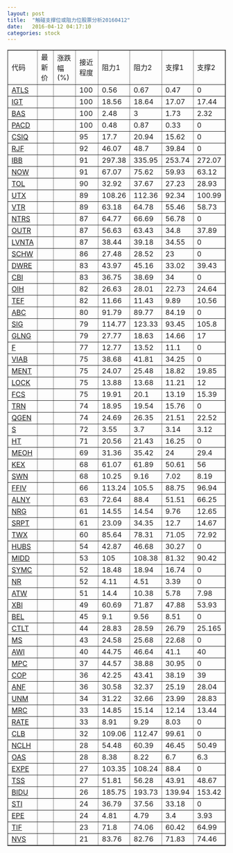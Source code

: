 ```yaml
---
layout: post
title:  "触碰支撑位或阻力位股票分析20160412"
date:   2016-04-12 04:17:10
categories: stock
---
```

<script type="text/javascript">
var stockList = []
stockList.push('gb_atls');
stockList.push('gb_igt');
stockList.push('gb_bas');
stockList.push('gb_pacd');
stockList.push('gb_csiq');
stockList.push('gb_rjf');
stockList.push('gb_ibb');
stockList.push('gb_now');
stockList.push('gb_tol');
stockList.push('gb_utx');
stockList.push('gb_vtr');
stockList.push('gb_ntrs');
stockList.push('gb_outr');
stockList.push('gb_lvnta');
stockList.push('gb_schw');
stockList.push('gb_dwre');
stockList.push('gb_cbi');
stockList.push('gb_oih');
stockList.push('gb_tef');
stockList.push('gb_abc');
stockList.push('gb_sig');
stockList.push('gb_glng');
stockList.push('gb_f');
stockList.push('gb_viab');
stockList.push('gb_ment');
stockList.push('gb_lock');
stockList.push('gb_fcs');
stockList.push('gb_trn');
stockList.push('gb_qgen');
stockList.push('gb_s');
stockList.push('gb_ht');
stockList.push('gb_meoh');
stockList.push('gb_kex');
stockList.push('gb_swn');
stockList.push('gb_ffiv');
stockList.push('gb_alny');
stockList.push('gb_nrg');
stockList.push('gb_srpt');
stockList.push('gb_twx');
stockList.push('gb_hubs');
stockList.push('gb_midd');
stockList.push('gb_symc');
stockList.push('gb_nr');
stockList.push('gb_atw');
stockList.push('gb_xbi');
stockList.push('gb_bel');
stockList.push('gb_ctlt');
stockList.push('gb_ms');
stockList.push('gb_awi');
stockList.push('gb_mpc');
stockList.push('gb_cop');
stockList.push('gb_anf');
stockList.push('gb_unm');
stockList.push('gb_mrc');
stockList.push('gb_rate');
stockList.push('gb_clb');
stockList.push('gb_nclh');
stockList.push('gb_oas');
stockList.push('gb_expe');
stockList.push('gb_tss');
stockList.push('gb_bidu');
stockList.push('gb_sti');
stockList.push('gb_epe');
stockList.push('gb_tif');
stockList.push('gb_nvs');
</script>
<table border="1">
 <tr>
 <td>代码</td>
 <td>最新价</td>
 <td>涨跌幅(%)</td>
 <td>接近程度</td>
 <td>阻力1</td>
 <td>阻力2</td>
 <td>支撑1</td>
 <td>支撑2</td>
</tr>
  <tr id="atls" class="red">
  <td><a href="http://stock.finance.sina.com.cn/usstock/quotes/ATLS.html" target="_blank">ATLS</a></td><td></td><td></td><td>100</td><td>0.56</td><td>0.67</td><td>0.47</td><td>0</td></tr>
  <tr id="igt" class="green">
  <td><a href="http://stock.finance.sina.com.cn/usstock/quotes/IGT.html" target="_blank">IGT</a></td><td></td><td></td><td>100</td><td>18.56</td><td>18.64</td><td>17.07</td><td>17.44</td></tr>
  <tr id="bas" class="green">
  <td><a href="http://stock.finance.sina.com.cn/usstock/quotes/BAS.html" target="_blank">BAS</a></td><td></td><td></td><td>100</td><td>2.48</td><td>3</td><td>1.73</td><td>2.32</td></tr>
  <tr id="pacd" class="red">
  <td><a href="http://stock.finance.sina.com.cn/usstock/quotes/PACD.html" target="_blank">PACD</a></td><td></td><td></td><td>100</td><td>0.48</td><td>0.87</td><td>0.33</td><td>0</td></tr>
  <tr id="csiq" class="red">
  <td><a href="http://stock.finance.sina.com.cn/usstock/quotes/CSIQ.html" target="_blank">CSIQ</a></td><td></td><td></td><td>95</td><td>17.7</td><td>20.94</td><td>15.62</td><td>0</td></tr>
  <tr id="rjf" class="red">
  <td><a href="http://stock.finance.sina.com.cn/usstock/quotes/RJF.html" target="_blank">RJF</a></td><td></td><td></td><td>92</td><td>46.07</td><td>48.7</td><td>39.84</td><td>0</td></tr>
  <tr id="ibb" class="green">
  <td><a href="http://stock.finance.sina.com.cn/usstock/quotes/IBB.html" target="_blank">IBB</a></td><td></td><td></td><td>91</td><td>297.38</td><td>335.95</td><td>253.74</td><td>272.07</td></tr>
  <tr id="now" class="green">
  <td><a href="http://stock.finance.sina.com.cn/usstock/quotes/NOW.html" target="_blank">NOW</a></td><td></td><td></td><td>91</td><td>67.07</td><td>75.62</td><td>59.93</td><td>63.12</td></tr>
  <tr id="tol" class="green">
  <td><a href="http://stock.finance.sina.com.cn/usstock/quotes/TOL.html" target="_blank">TOL</a></td><td></td><td></td><td>90</td><td>32.92</td><td>37.67</td><td>27.23</td><td>28.93</td></tr>
  <tr id="utx" class="green">
  <td><a href="http://stock.finance.sina.com.cn/usstock/quotes/UTX.html" target="_blank">UTX</a></td><td></td><td></td><td>89</td><td>108.26</td><td>112.36</td><td>92.34</td><td>100.99</td></tr>
  <tr id="vtr" class="red">
  <td><a href="http://stock.finance.sina.com.cn/usstock/quotes/VTR.html" target="_blank">VTR</a></td><td></td><td></td><td>89</td><td>63.18</td><td>64.78</td><td>55.46</td><td>58.73</td></tr>
  <tr id="ntrs" class="red">
  <td><a href="http://stock.finance.sina.com.cn/usstock/quotes/NTRS.html" target="_blank">NTRS</a></td><td></td><td></td><td>87</td><td>64.77</td><td>66.69</td><td>56.78</td><td>0</td></tr>
  <tr id="outr" class="green">
  <td><a href="http://stock.finance.sina.com.cn/usstock/quotes/OUTR.html" target="_blank">OUTR</a></td><td></td><td></td><td>87</td><td>56.63</td><td>63.43</td><td>34.8</td><td>37.89</td></tr>
  <tr id="lvnta" class="red">
  <td><a href="http://stock.finance.sina.com.cn/usstock/quotes/LVNTA.html" target="_blank">LVNTA</a></td><td></td><td></td><td>87</td><td>38.44</td><td>39.18</td><td>34.55</td><td>0</td></tr>
  <tr id="schw" class="red">
  <td><a href="http://stock.finance.sina.com.cn/usstock/quotes/SCHW.html" target="_blank">SCHW</a></td><td></td><td></td><td>86</td><td>27.48</td><td>28.52</td><td>23</td><td>0</td></tr>
  <tr id="dwre" class="green">
  <td><a href="http://stock.finance.sina.com.cn/usstock/quotes/DWRE.html" target="_blank">DWRE</a></td><td></td><td></td><td>83</td><td>43.97</td><td>45.16</td><td>33.02</td><td>39.43</td></tr>
  <tr id="cbi" class="green">
  <td><a href="http://stock.finance.sina.com.cn/usstock/quotes/CBI.html" target="_blank">CBI</a></td><td></td><td></td><td>83</td><td>36.75</td><td>38.69</td><td>34</td><td>0</td></tr>
  <tr id="oih" class="red">
  <td><a href="http://stock.finance.sina.com.cn/usstock/quotes/OIH.html" target="_blank">OIH</a></td><td></td><td></td><td>82</td><td>26.63</td><td>28.01</td><td>22.73</td><td>24.64</td></tr>
  <tr id="tef" class="green">
  <td><a href="http://stock.finance.sina.com.cn/usstock/quotes/TEF.html" target="_blank">TEF</a></td><td></td><td></td><td>82</td><td>11.66</td><td>11.43</td><td>9.89</td><td>10.56</td></tr>
  <tr id="abc" class="green">
  <td><a href="http://stock.finance.sina.com.cn/usstock/quotes/ABC.html" target="_blank">ABC</a></td><td></td><td></td><td>80</td><td>91.79</td><td>89.77</td><td>84.19</td><td>0</td></tr>
  <tr id="sig" class="red">
  <td><a href="http://stock.finance.sina.com.cn/usstock/quotes/SIG.html" target="_blank">SIG</a></td><td></td><td></td><td>79</td><td>114.77</td><td>123.33</td><td>93.45</td><td>105.8</td></tr>
  <tr id="glng" class="red">
  <td><a href="http://stock.finance.sina.com.cn/usstock/quotes/GLNG.html" target="_blank">GLNG</a></td><td></td><td></td><td>79</td><td>27.77</td><td>18.63</td><td>14.66</td><td>17</td></tr>
  <tr id="f" class="red">
  <td><a href="http://stock.finance.sina.com.cn/usstock/quotes/F.html" target="_blank">F</a></td><td></td><td></td><td>77</td><td>12.77</td><td>13.52</td><td>11.1</td><td>0</td></tr>
  <tr id="viab" class="red">
  <td><a href="http://stock.finance.sina.com.cn/usstock/quotes/VIAB.html" target="_blank">VIAB</a></td><td></td><td></td><td>75</td><td>38.68</td><td>41.81</td><td>34.25</td><td>0</td></tr>
  <tr id="ment" class="green">
  <td><a href="http://stock.finance.sina.com.cn/usstock/quotes/MENT.html" target="_blank">MENT</a></td><td></td><td></td><td>75</td><td>24.07</td><td>25.48</td><td>18.82</td><td>19.85</td></tr>
  <tr id="lock" class="green">
  <td><a href="http://stock.finance.sina.com.cn/usstock/quotes/LOCK.html" target="_blank">LOCK</a></td><td></td><td></td><td>75</td><td>13.88</td><td>13.68</td><td>11.21</td><td>12</td></tr>
  <tr id="fcs" class="red">
  <td><a href="http://stock.finance.sina.com.cn/usstock/quotes/FCS.html" target="_blank">FCS</a></td><td></td><td></td><td>75</td><td>19.91</td><td>20.1</td><td>13.19</td><td>15.39</td></tr>
  <tr id="trn" class="red">
  <td><a href="http://stock.finance.sina.com.cn/usstock/quotes/TRN.html" target="_blank">TRN</a></td><td></td><td></td><td>74</td><td>18.95</td><td>19.54</td><td>15.76</td><td>0</td></tr>
  <tr id="qgen" class="green">
  <td><a href="http://stock.finance.sina.com.cn/usstock/quotes/QGEN.html" target="_blank">QGEN</a></td><td></td><td></td><td>74</td><td>24.69</td><td>26.35</td><td>21.51</td><td>22.52</td></tr>
  <tr id="s" class="red">
  <td><a href="http://stock.finance.sina.com.cn/usstock/quotes/S.html" target="_blank">S</a></td><td></td><td></td><td>72</td><td>3.55</td><td>3.7</td><td>3.14</td><td>3.12</td></tr>
  <tr id="ht" class="red">
  <td><a href="http://stock.finance.sina.com.cn/usstock/quotes/HT.html" target="_blank">HT</a></td><td></td><td></td><td>71</td><td>20.56</td><td>21.43</td><td>16.25</td><td>0</td></tr>
  <tr id="meoh" class="red">
  <td><a href="http://stock.finance.sina.com.cn/usstock/quotes/MEOH.html" target="_blank">MEOH</a></td><td></td><td></td><td>69</td><td>31.36</td><td>35.42</td><td>24</td><td>29.4</td></tr>
  <tr id="kex" class="red">
  <td><a href="http://stock.finance.sina.com.cn/usstock/quotes/KEX.html" target="_blank">KEX</a></td><td></td><td></td><td>68</td><td>61.07</td><td>61.89</td><td>50.61</td><td>56</td></tr>
  <tr id="swn" class="red">
  <td><a href="http://stock.finance.sina.com.cn/usstock/quotes/SWN.html" target="_blank">SWN</a></td><td></td><td></td><td>68</td><td>10.25</td><td>9.16</td><td>7.02</td><td>8.19</td></tr>
  <tr id="ffiv" class="green">
  <td><a href="http://stock.finance.sina.com.cn/usstock/quotes/FFIV.html" target="_blank">FFIV</a></td><td></td><td></td><td>66</td><td>113.24</td><td>105.5</td><td>88.75</td><td>96.94</td></tr>
  <tr id="alny" class="green">
  <td><a href="http://stock.finance.sina.com.cn/usstock/quotes/ALNY.html" target="_blank">ALNY</a></td><td></td><td></td><td>63</td><td>72.64</td><td>88.4</td><td>51.51</td><td>66.25</td></tr>
  <tr id="nrg" class="green">
  <td><a href="http://stock.finance.sina.com.cn/usstock/quotes/NRG.html" target="_blank">NRG</a></td><td></td><td></td><td>61</td><td>14.55</td><td>14.54</td><td>9.76</td><td>12.65</td></tr>
  <tr id="srpt" class="red">
  <td><a href="http://stock.finance.sina.com.cn/usstock/quotes/SRPT.html" target="_blank">SRPT</a></td><td></td><td></td><td>61</td><td>23.09</td><td>34.35</td><td>12.7</td><td>14.67</td></tr>
  <tr id="twx" class="green">
  <td><a href="http://stock.finance.sina.com.cn/usstock/quotes/TWX.html" target="_blank">TWX</a></td><td></td><td></td><td>60</td><td>85.64</td><td>78.31</td><td>71.05</td><td>72.92</td></tr>
  <tr id="hubs" class="red">
  <td><a href="http://stock.finance.sina.com.cn/usstock/quotes/HUBS.html" target="_blank">HUBS</a></td><td></td><td></td><td>54</td><td>42.87</td><td>46.68</td><td>30.27</td><td>0</td></tr>
  <tr id="midd" class="red">
  <td><a href="http://stock.finance.sina.com.cn/usstock/quotes/MIDD.html" target="_blank">MIDD</a></td><td></td><td></td><td>53</td><td>105</td><td>108.38</td><td>81.32</td><td>90.42</td></tr>
  <tr id="symc" class="red">
  <td><a href="http://stock.finance.sina.com.cn/usstock/quotes/SYMC.html" target="_blank">SYMC</a></td><td></td><td></td><td>52</td><td>18.48</td><td>18.94</td><td>16.74</td><td>0</td></tr>
  <tr id="nr" class="red">
  <td><a href="http://stock.finance.sina.com.cn/usstock/quotes/NR.html" target="_blank">NR</a></td><td></td><td></td><td>52</td><td>4.11</td><td>4.51</td><td>3.39</td><td>0</td></tr>
  <tr id="atw" class="green">
  <td><a href="http://stock.finance.sina.com.cn/usstock/quotes/ATW.html" target="_blank">ATW</a></td><td></td><td></td><td>51</td><td>14.4</td><td>10.38</td><td>5.78</td><td>7.98</td></tr>
  <tr id="xbi" class="green">
  <td><a href="http://stock.finance.sina.com.cn/usstock/quotes/XBI.html" target="_blank">XBI</a></td><td></td><td></td><td>49</td><td>60.69</td><td>71.87</td><td>47.88</td><td>53.93</td></tr>
  <tr id="bel" class="red">
  <td><a href="http://stock.finance.sina.com.cn/usstock/quotes/BEL.html" target="_blank">BEL</a></td><td></td><td></td><td>45</td><td>9.1</td><td>9.56</td><td>8.51</td><td>0</td></tr>
  <tr id="ctlt" class="red">
  <td><a href="http://stock.finance.sina.com.cn/usstock/quotes/CTLT.html" target="_blank">CTLT</a></td><td></td><td></td><td>44</td><td>28.83</td><td>28.59</td><td>26.79</td><td>25.165</td></tr>
  <tr id="ms" class="red">
  <td><a href="http://stock.finance.sina.com.cn/usstock/quotes/MS.html" target="_blank">MS</a></td><td></td><td></td><td>43</td><td>24.58</td><td>25.68</td><td>22.68</td><td>0</td></tr>
  <tr id="awi" class="green">
  <td><a href="http://stock.finance.sina.com.cn/usstock/quotes/AWI.html" target="_blank">AWI</a></td><td></td><td></td><td>40</td><td>44.75</td><td>46.64</td><td>41.1</td><td>40</td></tr>
  <tr id="mpc" class="red">
  <td><a href="http://stock.finance.sina.com.cn/usstock/quotes/MPC.html" target="_blank">MPC</a></td><td></td><td></td><td>37</td><td>44.57</td><td>38.88</td><td>30.95</td><td>0</td></tr>
  <tr id="cop" class="red">
  <td><a href="http://stock.finance.sina.com.cn/usstock/quotes/COP.html" target="_blank">COP</a></td><td></td><td></td><td>36</td><td>42.25</td><td>43.41</td><td>38.19</td><td>39</td></tr>
  <tr id="anf" class="green">
  <td><a href="http://stock.finance.sina.com.cn/usstock/quotes/ANF.html" target="_blank">ANF</a></td><td></td><td></td><td>36</td><td>30.58</td><td>32.37</td><td>25.19</td><td>28.04</td></tr>
  <tr id="unm" class="red">
  <td><a href="http://stock.finance.sina.com.cn/usstock/quotes/UNM.html" target="_blank">UNM</a></td><td></td><td></td><td>34</td><td>31.22</td><td>32.66</td><td>23.99</td><td>28.83</td></tr>
  <tr id="mrc" class="green">
  <td><a href="http://stock.finance.sina.com.cn/usstock/quotes/MRC.html" target="_blank">MRC</a></td><td></td><td></td><td>33</td><td>14.85</td><td>15.14</td><td>12.14</td><td>13.44</td></tr>
  <tr id="rate" class="red">
  <td><a href="http://stock.finance.sina.com.cn/usstock/quotes/RATE.html" target="_blank">RATE</a></td><td></td><td></td><td>33</td><td>8.91</td><td>9.29</td><td>8.03</td><td>0</td></tr>
  <tr id="clb" class="red">
  <td><a href="http://stock.finance.sina.com.cn/usstock/quotes/CLB.html" target="_blank">CLB</a></td><td></td><td></td><td>32</td><td>109.06</td><td>112.47</td><td>99.61</td><td>0</td></tr>
  <tr id="nclh" class="red">
  <td><a href="http://stock.finance.sina.com.cn/usstock/quotes/NCLH.html" target="_blank">NCLH</a></td><td></td><td></td><td>28</td><td>54.48</td><td>60.39</td><td>46.45</td><td>50.49</td></tr>
  <tr id="oas" class="red">
  <td><a href="http://stock.finance.sina.com.cn/usstock/quotes/OAS.html" target="_blank">OAS</a></td><td></td><td></td><td>28</td><td>8.38</td><td>8.22</td><td>6.7</td><td>6.3</td></tr>
  <tr id="expe" class="red">
  <td><a href="http://stock.finance.sina.com.cn/usstock/quotes/EXPE.html" target="_blank">EXPE</a></td><td></td><td></td><td>27</td><td>103.35</td><td>108.24</td><td>88.4</td><td>0</td></tr>
  <tr id="tss" class="green">
  <td><a href="http://stock.finance.sina.com.cn/usstock/quotes/TSS.html" target="_blank">TSS</a></td><td></td><td></td><td>27</td><td>51.81</td><td>56.28</td><td>43.91</td><td>48.67</td></tr>
  <tr id="bidu" class="red">
  <td><a href="http://stock.finance.sina.com.cn/usstock/quotes/BIDU.html" target="_blank">BIDU</a></td><td></td><td></td><td>26</td><td>185.75</td><td>193.73</td><td>139.94</td><td>153.42</td></tr>
  <tr id="sti" class="red">
  <td><a href="http://stock.finance.sina.com.cn/usstock/quotes/STI.html" target="_blank">STI</a></td><td></td><td></td><td>24</td><td>36.79</td><td>37.56</td><td>33.18</td><td>0</td></tr>
  <tr id="epe" class="green">
  <td><a href="http://stock.finance.sina.com.cn/usstock/quotes/EPE.html" target="_blank">EPE</a></td><td></td><td></td><td>24</td><td>4.81</td><td>4.79</td><td>3.4</td><td>3.93</td></tr>
  <tr id="tif" class="red">
  <td><a href="http://stock.finance.sina.com.cn/usstock/quotes/TIF.html" target="_blank">TIF</a></td><td></td><td></td><td>23</td><td>71.8</td><td>74.06</td><td>60.42</td><td>64.99</td></tr>
  <tr id="nvs" class="green">
  <td><a href="http://stock.finance.sina.com.cn/usstock/quotes/NVS.html" target="_blank">NVS</a></td><td></td><td></td><td>21</td><td>83.76</td><td>82.76</td><td>71.83</td><td>74.46</td></tr>
</table>
